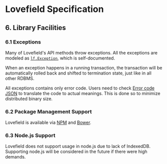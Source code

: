 # Lovefield Specification

## 6. Library Facilities

### 6.1 Exceptions

Many of Lovefield's API methods throw exceptions. All the exceptions are modeled
as [`lf.Exception`](
https://github.com/google/lovefield/blob/master/lib/exception.js), which is
self-documented.

When an exception happens in a running transaction, the transaction will be
automatically rolled back and shifted to termination state, just like in all
other RDBMS.

All exceptions contains only error code. Users need to check [Error code JSON](
https://github.com/google/lovefield/blob/master/dist/error_code.json) to
translate the code to actual meanings. This is done so to minimize distributed
binary size.

### 6.2 Package Management Support

Lovefield is available via [NPM](https://www.npmjs.com/package/lovefield) and
[Bower](https://bower.io).

### 6.3 Node.js Support

Lovefield does not support usage in node.js due to lack of IndexedDB.
Supporting node.js will be considered in the future if there were high demands.
